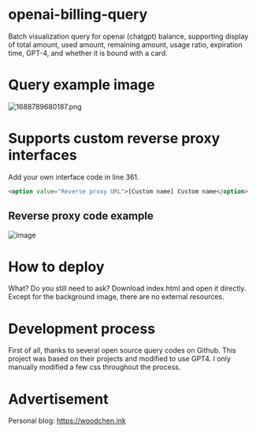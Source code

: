 # openai-billing-query
Batch visualization query for openai (chatgpt) balance, supporting display of total amount, used amount, remaining amount, usage ratio, expiration time, GPT-4, and whether it is bound with a card.

# Query example image
![1688789680187.png](https://cdn-img.czl.net/2023/07/08/64a8e2b180068.png)

# Supports custom reverse proxy interfaces
Add your own interface code in line 361.

``` html
<option value="Reverse proxy URL">[Custom name] Custom name</option>
```
## Reverse proxy code example
![image](https://github.com/woodchen-ink/openai-billing-query/assets/95951386/0bcdb51b-de08-49bc-bd01-5bf731f53d02)

# How to deploy
What? Do you still need to ask? Download index.html and open it directly. Except for the background image, there are no external resources.

# Development process
First of all, thanks to several open source query codes on Github. This project was based on their projects and modified to use GPT4. I only manually modified a few css throughout the process.

# Advertisement
Personal blog: https://woodchen.ink

